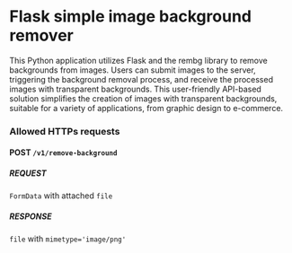 # Flask simple image background remover

This Python application utilizes Flask and the rembg library to remove backgrounds from images. Users can submit images to the server, triggering the background removal process, and receive the processed images with transparent backgrounds. This user-friendly API-based solution simplifies the creation of images with transparent backgrounds, suitable for a variety of applications, from graphic design to e-commerce.

### Allowed HTTPs requests

#### POST `/v1/remove-background`

##### REQUEST

`FormData` with attached `file`

##### RESPONSE

`file` with `mimetype='image/png'`
